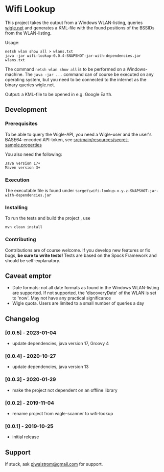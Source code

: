 # Wifi Lookup

This project takes the output from a Windows WLAN-listing, queries [wigle.net](https://wigle.net/) and generates a KML-file with the found positions of the BSSIDs from the WLAN-listing.

Usage:
```
netsh wlan show all > wlans.txt
java -jar wifi-lookup-0.0.4-SNAPSHOT-jar-with-dependencies.jar wlans.txt
```
The command `netsh wlan show all` is to be performed on a Windows-machine. The `java -jar ...` command can of course be 
executed on any operating system, but you need to be connected to the internet as the binary queries wigle.net.<br/>

Output: a KML-file to be opened in e.g. Google Earth.

## Development
### Prerequisites
To be able to query the Wigle-API, you need a Wigle-user and the user's BASE64-encoded API-token, see [src/main/resources/secret-sample.properties](src/main/resources/secret-sample.properties)

You also need the following:
```
Java version 17+
Maven version 3+
```

### Execution
The executable file is found under `target\wifi-lookup-x.y.z-SNAPSHOT-jar-with-dependencies.jar`

### Installing
To run the tests and build the project , use
```
mvn clean install 
```

### Contributing
Contributions are of course welcome. If you develop new features or fix bugs, **be sure to write tests!** Tests are based on the Spock Framework and should be self-explanatory.   

## Caveat emptor
- Date formats: not all date formats as found in the Windows WLAN-listing are supported. If not supported, the 'discoveryDate' of the WLAN is set to 'now'. May not have any practical significance
- Wigle quota. Users are limited to a small number of queries a day

## Changelog
### [0.0.5] - 2023-01-04
- update dependencies, java version 17, Groovy 4
### [0.0.4] - 2020-10-27
- update dependencies, java version 13
### [0.0.3] - 2020-01-29
- make the project not dependent on an offline library
### [0.0.2] - 2019-11-04
- rename project from wigle-scanner to wifi-lookup
### [0.0.1] - 2019-10-25
- initial release

## Support
If stuck, ask pjwalstrom@gmail.com for support.
